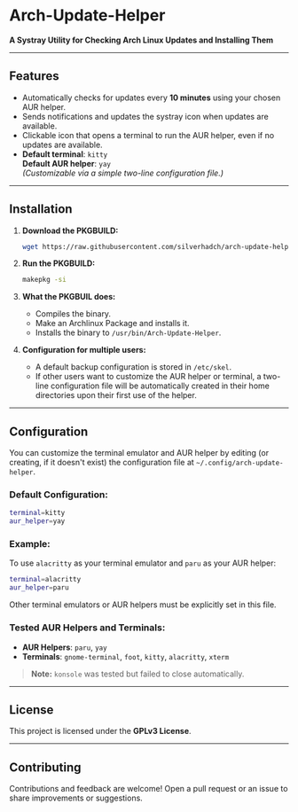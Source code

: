# **Arch-Update-Helper**  

**A Systray Utility for Checking Arch Linux Updates and Installing Them**  

---

## **Features**  

- Automatically checks for updates every **10 minutes** using your chosen AUR helper.  
- Sends notifications and updates the systray icon when updates are available.  
- Clickable icon that opens a terminal to run the AUR helper, even if no updates are available.  
- **Default terminal**: `kitty`  
  **Default AUR helper**: `yay`  
  *(Customizable via a simple two-line configuration file.)*  

---

## **Installation**  

1. **Download the PKGBUILD:**  
   ```bash
   wget https://raw.githubusercontent.com/silverhadch/arch-update-helper/refs/heads/main/PKGBUILD
   ```  

2. **Run the PKGBUILD:**  
   ```bash
   makepkg -si
   ```  

3. **What the PKGBUIL does:**  
   - Compiles the binary.
   - Make an Archlinux Package and installs it.
   - Installs the binary to `/usr/bin/Arch-Update-Helper`.  

4. **Configuration for multiple users:**  
   - A default backup configuration is stored in `/etc/skel`.  
   - If other users want to customize the AUR helper or terminal, a two-line configuration file will be automatically created in their home directories upon their first use of the helper.  

---

## **Configuration**  

You can customize the terminal emulator and AUR helper by editing (or creating, if it doesn't exist) the configuration file at `~/.config/arch-update-helper`.  

### **Default Configuration:**  
```bash
terminal=kitty
aur_helper=yay
```  

### **Example:**  
To use `alacritty` as your terminal emulator and `paru` as your AUR helper:  
```bash
terminal=alacritty
aur_helper=paru
```  

Other terminal emulators or AUR helpers must be explicitly set in this file.  

### **Tested AUR Helpers and Terminals:**  
- **AUR Helpers**: `paru`, `yay`  
- **Terminals**: `gnome-terminal`, `foot`, `kitty`, `alacritty`, `xterm`  

> **Note:** `konsole` was tested but failed to close automatically.  

---

## **License**  

This project is licensed under the **GPLv3 License**.  

---

## **Contributing**  

Contributions and feedback are welcome! Open a pull request or an issue to share improvements or suggestions.  

